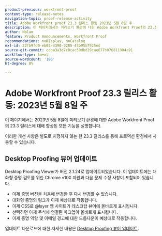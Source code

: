 ```yaml
---
product-previous: workfront-proof
content-type: release-notes
navigation-topic: proof-release-activity
title: Adobe Workfront proof 23.3 릴리스 활동 2023년 5월 8일 주
description: 이 페이지에서는 미리보기 환경에 대한 Adobe Workfront Proof의 23.3 릴리스에 대해 향상된 모든 기능을 설명합니다. 이러한 개선 사항은 2023년 5월 8일이 있는 주에 프로덕션 환경에서 사용할 수 있습니다.
author: Nolan
feature: Product Announcements, Workfront Proof
recommendations: noDisplay, noCatalog
exl-id: 22fb9fd0-eb03-4390-9285-43b95b7925ed
source-git-commit: ccba3a3d7c0cac50dbd29cae677b076811904a91
workflow-type: tm+mt
source-wordcount: '186'
ht-degree: 0%

---
```


# Adobe Workfront Proof 23.3 릴리스 활동: 2023년 5월 8일 주

이 페이지에서는 2023년 5월 8일에 미리보기 환경에 대한 Adobe Workfront Proof의 23.3 릴리스에 대해 향상된 모든 기능을 설명합니다.

이러한 개선 사항은 별도로 지정하지 않는 한 23.3 릴리스를 통해 프로덕션 환경에서 사용할 수 있습니다.

## Desktop Proofing 뷰어 업데이트

Desktop Proofing Viewer가 버전 2.1.24로 업데이트되었습니다. 이 업데이트에는 대화형 증명 검토를 위한 Chrome v100 지원과 다음 문제 수정 사항이 포함되어 있습니다.

* 이제 증명 버전을 처음에 변경한 후 다시 변경할 수 있습니다.
* 대화형 증명의 링크가 이제 예상대로 작동합니다.
* 이제 CSS로 @layer 웹 사이트가 데스크탑 뷰어에 올바르게 표시됩니다.
* 선택하면 이제 주석에 연결된 마크업이 올바르게 표시됩니다.
* 이제 증명 역할 및 이메일 경고에 대한 드롭다운이 예상대로 작동합니다.

업데이트 다운로드에 대한 자세한 내용은 [Desktop Proofing 뷰어 업데이트](/help/quicksilver/review-and-approve-work/proofing/use-the-desktop-proofing-viewer/update-the-desktop-proofing-viewer.md).
